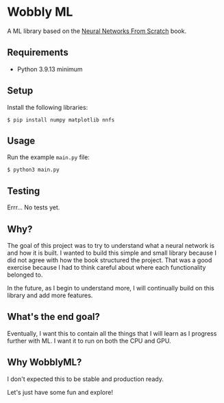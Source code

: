 # Wobbly ML
A ML library based on the [Neural Networks From Scratch](https://nnfs.io) book.

## Requirements
- Python 3.9.13 minimum

## Setup
Install the following libraries:
```
$ pip install numpy matplotlib nnfs
```

## Usage
Run the example `main.py` file:
```
$ python3 main.py
```

## Testing
Errr... No tests yet.

## Why?
The goal of this project was to try to understand what a neural network is and how it is built. I wanted to build this simple and small library because I did not agree with how the book structured the project. That was a good exercise because I had to think careful about where each functionality belonged to.

In the future, as I begin to understand more, I will continually build on this library and add more features.

## What's the end goal?
Eventually, I want this to contain all the things that I will learn as I progress further with ML.
I want it to run on both the CPU and GPU.

## Why WobblyML?
I don't expected this to be stable and production ready.

Let's just have some fun and explore!

